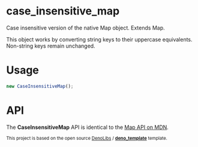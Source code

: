 # case_insensitive_map

Case insensitive version of the native Map object. Extends Map.

This object works by converting string keys to their uppercase equivalents. Non-string keys remain unchanged.

# Usage

```typescript
new CaseInsensitiveMap();
```

# API

The **CaseInsensitiveMap** API is identical to the [Map API on MDN](https://developer.mozilla.org/en-US/docs/Web/JavaScript/Reference/Global_Objects/Map).


<sup>This project is based on the open source [DenoLibs](https://github.com/denolibs) / **[deno_template](https://github.com/denolibs/deno_template)** template.</sup>
